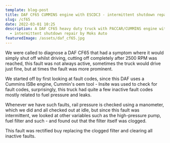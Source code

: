 ```yaml
---
template: blog-post
title: DAF CF65 CUMMINS engine with ESCDC3 - intermittent shutdown repair
slug: /cf65
date: 2022-03-01 10:25
description: A DAF CF65 heavy duty truck with PACCAR/CUMMINS engine with ESCDC3
  - intermittent shutdown repair by Moks Auto
featuredImage: /assets/daf_cf65.jpg
---
```

We were called to diagnose a DAF CF65 that had a symptom where it would simply shut off whilst driving, cutting off completely after 2500 RPM was reached, this fault was not always active, sometimes the truck would drive just fine, but at times the fault was more prominent.

We started off by first looking at fault codes, since this DAF uses a Cummins ISBe engine, Cummin's oem tool - Insite was used to check for fault codes, surprisingly, this truck had quite a few inactive fault codes mostly related to fuel pressure and leaks.

Whenever we have such faults, rail pressure is checked using a manometer, which we did and all checked out at idle, but since this fault was intermittent, we looked at other variables such as the high-pressure pump, fuel filter and such - and found out that the filter itself was clogged.

This fault was rectified buy replacing the clogged filter and clearing all inactive faults.
